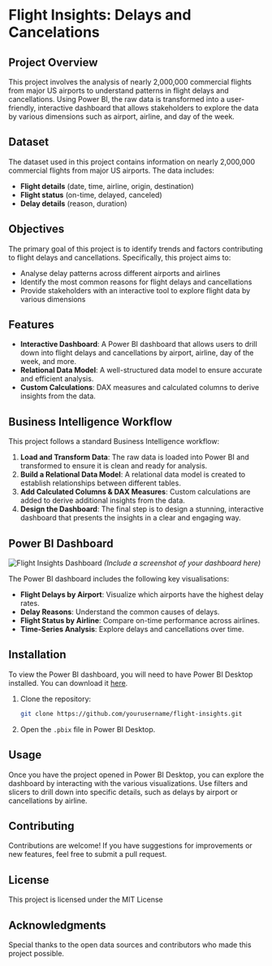 # Flight Insights: Delays and Cancelations
## Project Overview
This project involves the analysis of nearly 2,000,000 commercial flights from major US airports to understand patterns in flight delays and cancellations. Using Power BI, the raw data is transformed into a user-friendly, interactive dashboard that allows stakeholders to explore the data by various dimensions such as airport, airline, and day of the week.
## Dataset
The dataset used in this project contains information on nearly 2,000,000 commercial flights from major US airports. The data includes:

- **Flight details** (date, time, airline, origin, destination)
- **Flight status** (on-time, delayed, canceled)
- **Delay details** (reason, duration)

## Objectives
The primary goal of this project is to identify trends and factors contributing to flight delays and cancellations. Specifically, this project aims to:

- Analyse delay patterns across different airports and airlines
- Identify the most common reasons for flight delays and cancellations
- Provide stakeholders with an interactive tool to explore flight data by various dimensions

## Features
- **Interactive Dashboard**: A Power BI dashboard that allows users to drill down into flight delays and cancellations by airport, airline, day of the week, and more.
- **Relational Data Model**: A well-structured data model to ensure accurate and efficient analysis.
- **Custom Calculations**: DAX measures and calculated columns to derive insights from the data.

## Business Intelligence Workflow
This project follows a standard Business Intelligence workflow:

1. **Load and Transform Data**: The raw data is loaded into Power BI and transformed to ensure it is clean and ready for analysis.
2. **Build a Relational Data Model**: A relational data model is created to establish relationships between different tables.
3. **Add Calculated Columns & DAX Measures**: Custom calculations are added to derive additional insights from the data.
4. **Design the Dashboard**: The final step is to design a stunning, interactive dashboard that presents the insights in a clear and engaging way.

## Power BI Dashboard
![Flight Insights Dashboard](screenshot.png) *(Include a screenshot of your dashboard here)*

The Power BI dashboard includes the following key visualisations:

- **Flight Delays by Airport**: Visualize which airports have the highest delay rates.
- **Delay Reasons**: Understand the common causes of delays.
- **Flight Status by Airline**: Compare on-time performance across airlines.
- **Time-Series Analysis**: Explore delays and cancellations over time.

## Installation
To view the Power BI dashboard, you will need to have Power BI Desktop installed. You can download it [here](https://powerbi.microsoft.com/desktop/).

1. Clone the repository:
   ```bash
   git clone https://github.com/yourusername/flight-insights.git
2. Open the `.pbix` file in Power BI Desktop.

## Usage
Once you have the project opened in Power BI Desktop, you can explore the dashboard by interacting with the various visualizations. Use filters and slicers to drill down into specific details, such as delays by airport or cancellations by airline.

## Contributing
Contributions are welcome! If you have suggestions for improvements or new features, feel free to submit a pull request.

## License
This project is licensed under the MIT License 

## Acknowledgments
Special thanks to the open data sources and contributors who made this project possible.
